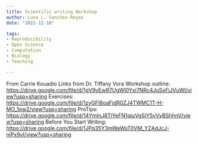 ```yaml
---
title: Scientific writing Workshop
author: Luna L. Sanchez-Reyes
date: "2021-12-10"

tags:
- Reproducibility
- Open Science
- Computation
- Biology
- Teaching

---
```

From Carrie Kouadio
Links from Dr. Tiffany Vora
Workshop outline: https://drive.google.com/file/d/1gV9vEwR7UgWl0Yxi7NRc4JoSxFiJVuWl/view?usp=sharing
Exercises: https://drive.google.com/file/d/1zyGFI8oaFjdR0ZJ4TWMC1T-H-MO_1qw2/view?usp=sharing
ProTips: https://drive.google.com/file/d/14YmInJ8TlYeFN1qjuVgSiY5vVyBShhnV/view?usp=sharing
Before You Start Writing: https://drive.google.com/file/d/1JPq35Y3mWeWsT0VM_YZAdJcJ-niPx9vI/view?usp=sharing
